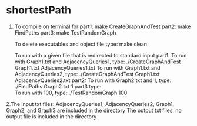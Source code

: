# shortestPath
1.
	To compile on terminal for 
		part1:  make CreateGraphAndTest
		part2:  make FindPaths
		part3:  make TestRandomGraph

	 To delete executables and object file type:
		 make clean

	 To run with a given file that is redirected to standard input
		part1:
			To run with Graph1.txt and AdjacencyQueries1,	type:		./CreateGraphAndTest Graph1.txt AdjacencyQueries1.txt
			To run with Graph1.txt and AdjacencyQueries2,   type:		./CreateGraphAndTest Graph1.txt AdjacencyQueries2.txt
		part2:
			To run with Graph2.txt and 1,					type:       ./FindPaths Graph2.txt 1
		part3 type:   
			To run with 100,                                type:       ./TestRandomGraph 100

2.The input txt files: AdjacencyQueries1, AdjacencyQueries2, Graph1, Graph2, and Graph3 are included in the directory
  The output txt files: no output file is included in the directory
